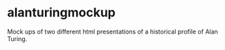 # alanturingmockup
Mock ups of two different html presentations of a historical profile of Alan Turing.
